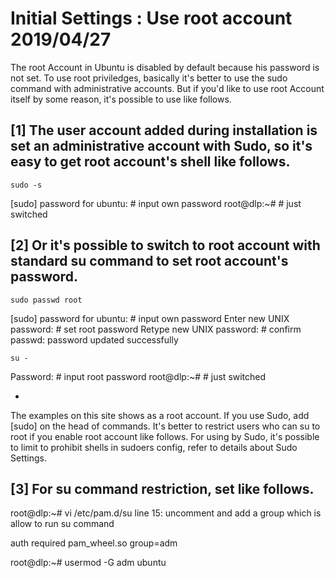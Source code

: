 # Initial Settings : Use root account 2019/04/27

The root Account in Ubuntu is disabled by default because his password is not set. To use root priviledges, basically it's better to use the sudo command with administrative accounts. But if you'd like to use root Account itself by some reason, it's possible to use like follows.

## [1] 	The user account added during installation is set an administrative account with Sudo, so it's easy to get root account's shell like follows.
```
sudo -s
```
[sudo] password for ubuntu:   # input own password
root@dlp:~#                   # just switched

## [2] 	Or it's possible to switch to root account with standard su command to set root account's password.
```
sudo passwd root
```
[sudo] password for ubuntu:   # input own password
Enter new UNIX password:      # set root password
Retype new UNIX password:     # confirm
passwd: password updated successfully
```
su -
```
Password:                     # input root password
root@dlp:~#                   # just switched

* 	
The examples on this site shows as a root account. If you use Sudo, add [sudo] on the head of commands.
It's better to restrict users who can su to root if you enable root account like follows. For using by Sudo, it's possible to limit to prohibit shells in sudoers config, refer to details about Sudo Settings.
## [3] 	For su command restriction, set like follows.
root@dlp:~# vi /etc/pam.d/su
line 15: uncomment and add a group which is allow to run su command

auth       required   pam_wheel.so  group=adm

root@dlp:~# usermod -G adm ubuntu 
